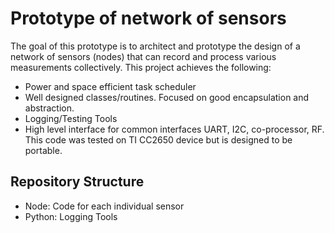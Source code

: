 # Prototype of network of sensors
The goal of this prototype is to architect and prototype the design of a network of sensors (nodes) that can record and process various measurements collectively. 
This project achieves the following:
* Power and space efficient task scheduler
* Well designed classes/routines. Focused on good encapsulation and abstraction.
* Logging/Testing Tools
* High level interface for common interfaces UART, I2C, co-processor, RF. 
This code was tested on TI CC2650 device but is designed to be portable.

## Repository Structure
* Node: Code for each individual sensor 
* Python: Logging Tools
